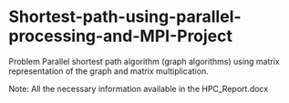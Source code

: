 # Shortest-path-using-parallel-processing-and-MPI-Project



Problem
Parallel shortest path algorithm (graph algorithms) using matrix representation of the graph and matrix multiplication.

Note: All the necessary information available in the HPC_Report.docx
